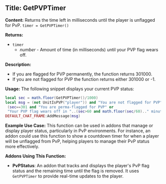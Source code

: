 ## Title: GetPVPTimer

**Content:**
Returns the time left in milliseconds until the player is unflagged for PvP.
`timer = GetPVPTimer()`

**Returns:**
- `timer`
  - *number* - Amount of time (in milliseconds) until your PVP flag wears off.

**Description:**
- If you are flagged for PVP permanently, the function returns 301000.
- If you are not flagged for PVP the function returns either 301000 or -1.

**Usage:**
The following snippet displays your current PVP status:
```lua
local sec = math.floor(GetPVPTimer()/1000)
local msg = (not UnitIsPVP("player")) and "You are not flagged for PVP" or 
 (sec==301 and "You are perma-flagged for PVP" or 
 "Your PVP flag wears off in "..(sec>60 and math.floor(sec/60).." minutes " or "")..(sec%60).." seconds")
DEFAULT_CHAT_FRAME:AddMessage(msg)
```

**Example Use Case:**
This function can be used in addons that manage or display player status, particularly in PvP environments. For instance, an addon could use this function to show a countdown timer for when a player will be unflagged from PvP, helping players to manage their PvP status more effectively.

**Addons Using This Function:**
- **PvPStatus**: An addon that tracks and displays the player's PvP flag status and the remaining time until the flag is removed. It uses `GetPVPTimer` to provide real-time updates to the player.